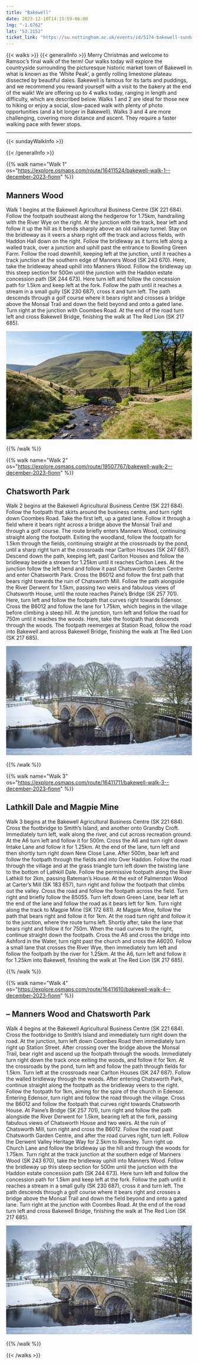 ```yaml
---
title: "Bakewell"
date: 2023-12-10T14:15:59-06:00
lng: "-1.6762"
lat: "53.2152"
ticket_link: "https://su.nottingham.ac.uk/events/id/5174-bakewell-sunday-walk"
---
```


{{< walks >}}
{{< generalInfo >}}
Merry Christmas and welcome to Ramsoc’s final walk of the term! Our walks today will
explore the countryside surrounding the picturesque historic market town of Bakewell in
what is known as the ‘White Peak’, a gently rolling limestone plateau dissected by beautiful
dales. Bakewell is famous for its tarts and puddings, and we recommend you reward yourself
with a visit to the bakery at the end of the walk!
We are offering up to 4 walks today, ranging in length and difficulty, which are described below.
Walks 1 and 2 are ideal for those new to hiking or enjoy a social, slow-paced walk with plenty of photo
opportunities (and a bit longer in Bakewell).
Walks 3 and 4 are more challenging, covering more distance and ascent. They require a faster walking pace
with fewer stops.
<hr>
{{< sundayWalkInfo >}}

{{< /generalInfo >}}

{{% walk name="Walk 1" os="https://explore.osmaps.com/route/16411524/bakewell-walk-1--december-2023-fionn" %}}

## Manners Wood

Walk 1 begins at the Bakewell Agricultural Business Centre (SK 221
684). Follow the footpath southeast along the hedgerow for 1.75km,
handrailing with the River Wye on the right. At the junction with
the track, bear left and follow it up the hill as it bends sharply above
an old railway tunnel. Stay on the bridleway as it veers a sharp right
off the track and across fields, with Haddon Hall down on the right.
Follow the bridleway as it turns left along a walled track, over a
junction and uphill past the entrance to Bowling Green Farm. Follow
the road downhill, keeping left at the junction, until it reaches a
track junction at the southern edge of Manners Wood (SK 243
670). Here, take the bridleway ahead uphill into Manners Wood.
Follow the bridleway up this steep section for 500m until the
junction with the Haddon estate concession path (SK 244 673).
Here turn left and follow the concession path for 1.5km and keep
left at the fork. Follow the path until it reaches a stream in a small
gully (SK 230 687), cross it and turn left. The path descends through
a golf course where it bears right and crosses a bridge above the
Monsal Trail and down the field beyond and onto a gated lane. Turn
right at the junction with Coombes Road. At the end of the road
turn left and cross Bakewell Bridge, finishing the walk at The Red
Lion (SK 217 685).

![cover2.jpg](cover2.jpg)
        

{{% /walk %}}

{{% walk name="Walk 2" os="https://explore.osmaps.com/route/19507767/bakewell-walk-2--december-2023-fionn" %}}

## Chatsworth Park

Walk 2 begins at the Bakewell Agricultural Business Centre (SK 221
684). Follow the footpath that skirts around the business centre,
and turn right down Coombes Road. Take the first left, up a gated
lane. Follow it through a field where it bears right across a bridge
above the Monsal Trail and through a golf course. The route briefly
enters Manners Wood, continuing straight along the footpath.
Exiting the woodland, follow the footpath for 1.5km through the
fields, continuing straight at the crossroads by the pond, until a
sharp right turn at the crossroads near Carlton Houses (SK 247
687). Descend down the path, keeping left, past Carlton Houses and
follow the bridleway beside a stream for 1.25km until it reaches
Carlton Lees. At the junction follow the left bend and follow it past
Chatsworth Garden Centre and enter Chatsworth Park. Cross the
B6012 and follow the first path that bears right towards the ruin of
Chatsworth Mill. Follow the path alongside the River Derwent for
1.5km, passing two weirs and fabulous views of Chatsworth House,
until the route reaches Paine’s Bridge (SK 257 701). Here, turn left
and follow the footpath that curves right towards Edensor. Cross
the B6012 and follow the lane for 1.75km, which begins in the village
before climbing a steep hill. At the junction, turn left and follow the
road for 750m until it reaches the woods. Here, take the footpath
that descends through the woods. The footpath reemerges at
Station Road, follow the road into Bakewell and across Bakewell
Bridge, finishing the walk at The Red Lion (SK 217 685).

![walk2.jpg](walk2.jpg)

{{% /walk %}}

{{% walk name="Walk 3" os="https://explore.osmaps.com/route/16411711/bakewell-walk-3--december-2023-fionn" %}}

## Lathkill Dale and Magpie Mine

Walk 3 begins at the Bakewell Agricultural Business Centre (SK 221
684). Cross the footbridge to Smith’s Island, and another onto
Grandby Croft. Immediately turn left, walk along the river, and cut
across recreation ground. At the A6 turn left and follow it for
500m. Cross the A6 and turn right down Intake Lane and follow it
for 1.25km. At the end of the lane, turn left and then shortly turn
right down New Close Lane. After 500m, bear left and follow the
footpath through the fields and into Over Haddon. Follow the road
through the village and at the grass triangle turn left down the
twisting lane to the bottom of Lathkill Dale. Follow the permissive
footpath along the River Lathkill for 2km, passing Bateman’s House.
At the exit of Palmerston Wood at Carter’s Mill (SK 183 657), turn
right and follow the footpath that climbs out the valley. Cross the
road and follow the footpath across the field. Turn right and briefly
follow the B5055. Turn left down Green Lane, bear left at the end
of the lane and follow the road as it bears left for 1km. Turn right
along the track to Magpie Mine (SK 172 681). At Magpie Mine,
follow the path that bears right and follow it for 1km. At the road
turn right and follow it to the junction, where the route turns left.
Shortly after, take the lane that bears right and follow it for 750m.
When the road curves to the right, continue straight down the
footpath. Cross the A6 and cross the bridge into Ashford in the
Water, turn right past the church and cross the A6020. Follow a
small lane that crosses the River Wye, then immediately turn left
and follow the footpath by the river for 1.25km. At the A6, turn left
and follow it for 1.25km into Bakewell, finishing the walk at The Red
Lion (SK 217 685).

{{% /walk %}}

{{% walk name="Walk 4" os="https://explore.osmaps.com/route/16411610/bakewell-walk-4--december-2023-fionn" %}}

## – Manners Wood and Chatsworth Park

Walk 4 begins at the Bakewell Agricultural Business Centre (SK 221
684). Cross the footbridge to Smith’s Island and immediately turn
right down the road. At the junction, turn left down Coombes Road
then immediately turn right up Station Street. After crossing over
the bridge above the Monsal Trail, bear right and ascend up the
footpath through the woods. Immediately turn right down the track
once exiting the woods, and follow it for 1km. At the crossroads by
the pond, turn left and follow the path through fields for 1.5km.
Turn left at the crossroads near Carlton Houses (SK 247 687).
Follow the walled bridleway through the woods. After entering
Chatsworth Park, continue straight along the footpath as the
bridleway veers to the right. Follow the footpath for 1km, aiming
for the spire of the church in Edensor. Entering Edensor, turn right
and follow the road through the village. Cross the B6012 and follow
the footpath that curves right towards Chatsworth House. At
Paine’s Bridge (SK 257 701), turn right and follow the path alongside
the River Derwent for 1.5km, bearing left at the fork, passing
fabulous views of Chatsworth House and two weirs. At the ruin of
Chatsworth Mill, turn right and cross the B6012. Follow the road
past Chatsworth Garden Centre, and after the road curves right,
turn left. Follow the Derwent Valley Heritage Way for 2.5km to
Rowsley. Turn right up Church Lane and follow the bridleway up
the hill and through the woods for 1.75km. Turn right at the track
junction at the southern edge of Manners Wood (SK 243 670), take
the bridleway uphill into Manners Wood. Follow the bridleway up
this steep section for 500m until the junction with the Haddon
estate concession path (SK 244 673). Here turn left and follow the
concession path for 1.5km and keep left at the fork. Follow the path
until it reaches a stream in a small gully (SK 230 687), cross it and
turn left. The path descends through a golf course where it bears
right and crosses a bridge above the Monsal Trail and down the field
beyond and onto a gated lane. Turn right at the junction with
Coombes Road. At the end of the road turn left and cross Bakewell
Bridge, finishing the walk at The Red Lion (SK 217 685).

![walk2.jpg](walk2.jpg)

{{% /walk %}}

{{< /walks >}}

